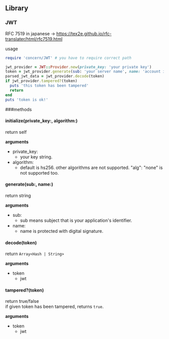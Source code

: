 ## Library
### JWT

RFC 7519 in japanese ->  https://tex2e.github.io/rfc-translater/html/rfc7519.html  

usage  
```ruby
require 'concern/JWT' # you have to require correct path

jwt_provider = JWT::Provider.new(private_key: 'your private key')
token = jwt_provider.generate(sub: 'your server name', name: 'account id or other')
parsed_jwt_data = jwt_provider.decode(token)
if jwt_provider.tampered?(token)
  puts 'this token has been tampered'
  return
end
puts 'token is ok!'
```  
###methods

#### initialize(private_key:, algorithm:)
return self  
  
**arguments**  
- private_key:
  - your key string.
- algorithm:
  - default is hs256. other algorithms are not supported. "alg": "none" is not supported too.

#### generate(sub:, name:)
return string  
  
**arguments**  
- sub:
  - sub means subject that is your application's identifier.
- name:
  - name is protected with digital signature.
  
#### decode(token)
return `Array<Hash | String>`  
  
**arguments**  
- token
  - jwt

#### tampered?(token)
return true/false  
if given token has been tampered, returns `true`.  
  
**arguments**  
- token
  - jwt 

